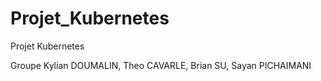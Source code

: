 # Projet_Kubernetes
Projet Kubernetes

Groupe Kylian DOUMALIN, Theo CAVARLE, Brian SU, Sayan PICHAIMANI
